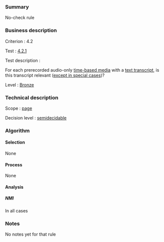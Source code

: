 ### Summary

No-check rule

### Business description

Criterion : 4.2

Test : [4.2.1](http://www.accessiweb.org/index.php/accessiweb-22-english-version.html#test-4-2-1)

Test description :

For each prerecorded audio-only [time-based
media](http://www.braillenet.org/accessibilite/referentiel-aw21-en/glossaire.php#mMediaTemp)
with a [text
transcript](http://www.braillenet.org/accessibilite/referentiel-aw21-en/glossaire.php#mTranscriptTextuel),
is this transcript relevant ([except in special
cases](http://www.braillenet.org/accessibilite/referentiel-aw21-en/glossaire.php#cpCrit4- "Special cases for criterion 4.2"))?

Level : [Bronze](/en/category/rules-design/accessiweb-11/level/bronze)

### Technical description

Scope : [page](/en/category/rules-design/accessiweb-11/scope/page)

Decision level :
[semidecidable](/en/category/rules-design/accessiweb-11/decision-level/semidecidable)

### Algorithm

#### Selection

None

#### Process

None

#### Analysis

##### NMI

In all cases

### Notes

No notes yet for that rule

